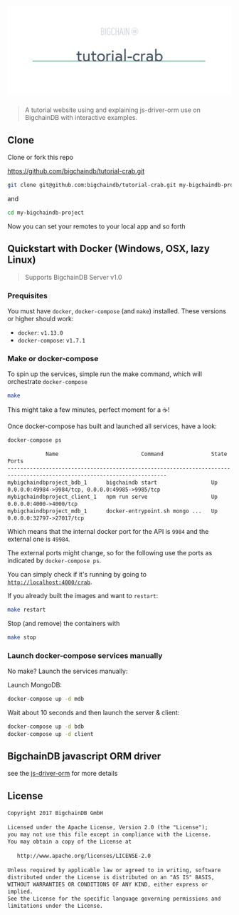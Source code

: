 # [![tutorial-crab](media/repo-banner@2x.png)](https://www.bigchaindb.com)

> A tutorial website using and explaining js-driver-orm use on BigchainDB with interactive examples.

## Clone
Clone or fork this repo

https://github.com/bigchaindb/tutorial-crab.git

```bash
git clone git@github.com:bigchaindb/tutorial-crab.git my-bigchaindb-project
```

and

```bash
cd my-bigchaindb-project
```

Now you can set your remotes to your local app and so forth

## Quickstart with Docker (Windows, OSX, lazy Linux)

> Supports BigchainDB Server v1.0

### Prequisites

You must have `docker`, `docker-compose` (and `make`) installed.
These versions or higher should work:

- `docker`: `v1.13.0`
- `docker-compose`: `v1.7.1`

### Make or docker-compose

To spin up the services, simple run the make command, which will orchestrate `docker-compose`

```bash
make
```

This might take a few minutes, perfect moment for a :coffee:!

Once docker-compose has built and launched all services, have a look:

```bash
docker-compose ps
```

```
            Name                          Command               State                        Ports                       
------------------------------------------------------------------------------------------------------------------------
mybigchaindbproject_bdb_1      bigchaindb start                 Up      0.0.0.0:49984->9984/tcp, 0.0.0.0:49985->9985/tcp
mybigchaindbproject_client_1   npm run serve                    Up      0.0.0.0:4000->4000/tcp   
mybigchaindbproject_mdb_1      docker-entrypoint.sh mongo ...   Up      0.0.0.0:32797->27017/tcp                        
```

Which means that the internal docker port for the API is `9984`
and the external one is `49984`.

The external ports might change, so for the following use the ports as indicated by `docker-compose ps`.

You can simply check if it's running by going to [`http://localhost:4000/crab`](http://localhost:4000/crab).

If you already built the images and want to `restart`:

```bash
make restart
```

Stop (and remove) the containers with

```bash
make stop
```

### Launch docker-compose services manually

No make? Launch the services manually:

Launch MongoDB:

```bash
docker-compose up -d mdb
```

Wait about 10 seconds and then launch the server & client:

```bash
docker-compose up -d bdb
docker-compose up -d client
```

## BigchainDB javascript ORM driver

see the [js-driver-orm](https://github.com/bigchaindb/js-driver-orm) for more details

## License

```
Copyright 2017 BigchainDB GmbH

Licensed under the Apache License, Version 2.0 (the "License");
you may not use this file except in compliance with the License.
You may obtain a copy of the License at

   http://www.apache.org/licenses/LICENSE-2.0

Unless required by applicable law or agreed to in writing, software
distributed under the License is distributed on an "AS IS" BASIS,
WITHOUT WARRANTIES OR CONDITIONS OF ANY KIND, either express or implied.
See the License for the specific language governing permissions and
limitations under the License.
```

